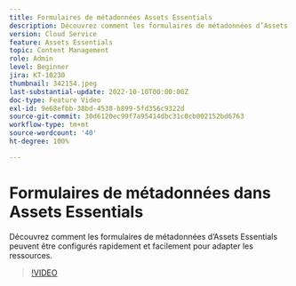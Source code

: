 ```yaml
---
title: Formulaires de métadonnées Assets Essentials
description: Découvrez comment les formulaires de métadonnées d’Assets Essentials peuvent être configurés rapidement et facilement pour adapter les métadonnées des ressources.
version: Cloud Service
feature: Assets Essentials
topic: Content Management
role: Admin
level: Beginner
jira: KT-10230
thumbnail: 342154.jpeg
last-substantial-update: 2022-10-10T00:00:00Z
doc-type: Feature Video
exl-id: 9e68efbb-38bd-4538-b899-5fd356c9322d
source-git-commit: 30d6120ec99f7a95414dbc31c0cb002152bd6763
workflow-type: tm+mt
source-wordcount: '40'
ht-degree: 100%

---
```


# Formulaires de métadonnées dans Assets Essentials

Découvrez comment les formulaires de métadonnées d’Assets Essentials peuvent être configurés rapidement et facilement pour adapter les ressources.

>[!VIDEO](https://video.tv.adobe.com/v/342154?quality=12&learn=on)
